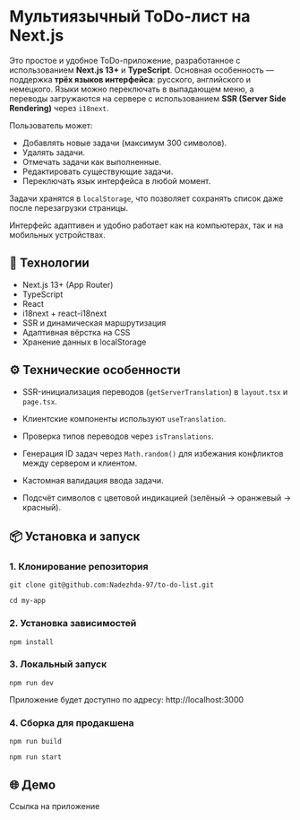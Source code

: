 # Мультиязычный ToDo-лист на Next.js

Это простое и удобное ToDo-приложение, разработанное с использованием **Next.js 13+** и **TypeScript**. Основная особенность — поддержка **трёх языков интерфейса**: русского, английского и немецкого. Языки можно переключать в выпадающем меню, а переводы загружаются на сервере с использованием **SSR (Server Side Rendering)** через ```i18next```.

Пользователь может:
- Добавлять новые задачи (максимум 300 символов).
- Удалять задачи.
- Отмечать задачи как выполненные.
- Редактировать существующие задачи.
- Переключать язык интерфейса в любой момент.

Задачи хранятся в ```localStorage```, что позволяет сохранять список даже после перезагрузки страницы.

Интерфейс адаптивен и удобно работает как на компьютерах, так и на мобильных устройствах.

## 🚀 Технологии

- Next.js 13+ (App Router)
- TypeScript
- React
- i18next + react-i18next
- SSR и динамическая маршрутизация
- Адаптивная вёрстка на CSS
- Хранение данных в localStorage

## ⚙️ Технические особенности

- SSR-инициализация переводов (```getServerTranslation```) в ```layout.tsx``` и ```page.tsx```.

- Клиентские компоненты используют ```useTranslation```.

- Проверка типов переводов через ```isTranslations```.

- Генерация ID задач через ```Math.random()``` для избежания конфликтов между сервером и клиентом.

- Кастомная валидация ввода задачи.

- Подсчёт символов с цветовой индикацией (зелёный → оранжевый → красный).

## 📦 Установка и запуск

### 1. Клонирование репозитория
```
git clone git@github.com:Nadezhda-97/to-do-list.git
```
```
cd my-app
```
### 2. Установка зависимостей
```
npm install
```
### 3. Локальный запуск
```
npm run dev
```
Приложение будет доступно по адресу: http://localhost:3000
### 4. Сборка для продакшена
```
npm run build
```
```
npm run start
```
## 🌐 Демо
Ссылка на приложение
